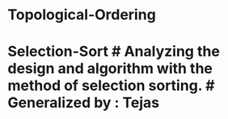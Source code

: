 # Topological-Ordering
# Selection-Sort  # Analyzing the design and algorithm with the method of selection sorting.  # Generalized by : Tejas
